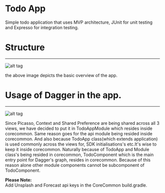 # Todo App
Simple todo application that uses MVP architecture, JUnit for unit testing
and Expresso for integration testing.

# Structure
-----------
![alt tag](https://github.com/NULLPointerGuy/Todo/blob/master/assets/overview-arch.png)

the above image depicts the basic overview of the app.

# Usage of Dagger in the app.
-------------
![alt tag](https://github.com/NULLPointerGuy/Todo/blob/master/assets/DaggerOverview.png)

Since Picasso, Context and Shared Preference are being shared across all 3 views,
we have decided to put it in TodoAppModule which resides inside corecommon.
Same reason goes for the api module being resided inside corecommon.
And also because TodoApp class(which extends application) is used commonly across the views for,
SDK initialisations's etc.It's wise to keep it inside corecommon.
Naturally because of TodoApp and Module class's being resided in corecommon, TodoComponent
which is the main entry point for Dagger's graph, resides in corecommon.
Because of this reason alone other module components cannot be subcomponent of TodoComponent.

**Please Note:**<br/>
Add Unsplash and Forecast api keys in the CoreCommon build.gradle.
